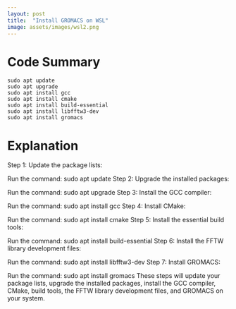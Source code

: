 ```yaml
---
layout: post
title:  "Install GROMACS on WSL"
image: assets/images/wsl2.png
---
```

# Code Summary
```
sudo apt update
sudo apt upgrade
sudo apt install gcc
sudo apt install cmake
sudo apt install build-essential
sudo apt install libfftw3-dev
sudo apt install gromacs
```

# Explanation
Step 1: Update the package lists:

Run the command: sudo apt update
Step 2: Upgrade the installed packages:

Run the command: sudo apt upgrade
Step 3: Install the GCC compiler:

Run the command: sudo apt install gcc
Step 4: Install CMake:

Run the command: sudo apt install cmake
Step 5: Install the essential build tools:

Run the command: sudo apt install build-essential
Step 6: Install the FFTW library development files:

Run the command: sudo apt install libfftw3-dev
Step 7: Install GROMACS:

Run the command: sudo apt install gromacs
These steps will update your package lists, upgrade the installed packages, install the GCC compiler, CMake, build tools, the FFTW library development files, and GROMACS on your system.


